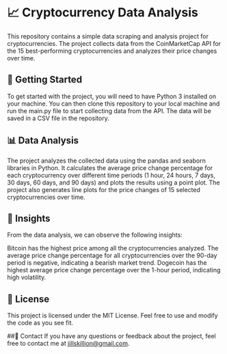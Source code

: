 # 📈 Cryptocurrency Data Analysis
This repository contains a simple data scraping and analysis project for cryptocurrencies. The project collects data from the CoinMarketCap API for the 15 best-performing cryptocurrencies and analyzes their price changes over time.

## 🚀 Getting Started
To get started with the project, you will need to have Python 3 installed on your machine. You can then clone this repository to your local machine and run the main.py file to start collecting data from the API. The data will be saved in a CSV file in the repository.

## 📊 Data Analysis
The project analyzes the collected data using the pandas and seaborn libraries in Python. It calculates the average price change percentage for each cryptocurrency over different time periods (1 hour, 24 hours, 7 days, 30 days, 60 days, and 90 days) and plots the results using a point plot. The project also generates line plots for the price changes of 15 selected cryptocurrencies over time.

## 🤔 Insights
From the data analysis, we can observe the following insights:

Bitcoin has the highest price among all the cryptocurrencies analyzed.
The average price change percentage for all cryptocurrencies over the 90-day period is negative, indicating a bearish market trend.
Dogecoin has the highest average price change percentage over the 1-hour period, indicating high volatility.

## 📝 License
This project is licensed under the MIT License. Feel free to use and modify the code as you see fit.

##📧 Contact
If you have any questions or feedback about the project, feel free to contact me at jillskillion@gmail.com.

